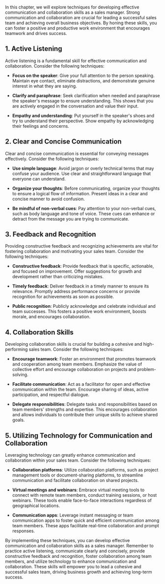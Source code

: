 
In this chapter, we will explore techniques for developing effective communication and collaboration skills as a sales manager. Strong communication and collaboration are crucial for leading a successful sales team and achieving overall business objectives. By honing these skills, you can foster a positive and productive work environment that encourages teamwork and drives success.

## 1\. Active Listening

Active listening is a fundamental skill for effective communication and collaboration. Consider the following techniques:

- **Focus on the speaker**: Give your full attention to the person speaking. Maintain eye contact, eliminate distractions, and demonstrate genuine interest in what they are saying.
    
- **Clarify and paraphrase**: Seek clarification when needed and paraphrase the speaker's message to ensure understanding. This shows that you are actively engaged in the conversation and value their input.
    
- **Empathy and understanding**: Put yourself in the speaker's shoes and try to understand their perspective. Show empathy by acknowledging their feelings and concerns.
    

## 2\. Clear and Concise Communication

Clear and concise communication is essential for conveying messages effectively. Consider the following techniques:

- **Use simple language**: Avoid jargon or overly technical terms that may confuse your audience. Use clear and straightforward language that everyone can understand.
    
- **Organize your thoughts**: Before communicating, organize your thoughts to ensure a logical flow of information. Present ideas in a clear and concise manner to avoid confusion.
    
- **Be mindful of non-verbal cues**: Pay attention to your non-verbal cues, such as body language and tone of voice. These cues can enhance or detract from the message you are trying to communicate.
    

## 3\. Feedback and Recognition

Providing constructive feedback and recognizing achievements are vital for fostering collaboration and motivating your sales team. Consider the following techniques:

- **Constructive feedback**: Provide feedback that is specific, actionable, and focused on improvement. Offer suggestions for growth and development rather than criticizing mistakes.
    
- **Timely feedback**: Deliver feedback in a timely manner to ensure its relevance. Promptly address performance concerns or provide recognition for achievements as soon as possible.
    
- **Public recognition**: Publicly acknowledge and celebrate individual and team successes. This fosters a positive work environment, boosts morale, and encourages collaboration.
    

## 4\. Collaboration Skills

Developing collaboration skills is crucial for building a cohesive and high-performing sales team. Consider the following techniques:

- **Encourage teamwork**: Foster an environment that promotes teamwork and cooperation among team members. Emphasize the value of collective effort and encourage collaboration on projects and problem-solving.
    
- **Facilitate communication**: Act as a facilitator for open and effective communication within the team. Encourage sharing of ideas, active participation, and respectful dialogue.
    
- **Delegate responsibilities**: Delegate tasks and responsibilities based on team members' strengths and expertise. This encourages collaboration and allows individuals to contribute their unique skills to achieve shared goals.
    

## 5\. Utilizing Technology for Communication and Collaboration

Leveraging technology can greatly enhance communication and collaboration within your sales team. Consider the following techniques:

- **Collaboration platforms**: Utilize collaboration platforms, such as project management tools or document-sharing platforms, to streamline communication and facilitate collaboration on shared projects.
    
- **Virtual meetings and webinars**: Embrace virtual meeting tools to connect with remote team members, conduct training sessions, or host webinars. These tools enable face-to-face interactions regardless of geographical locations.
    
- **Communication apps**: Leverage instant messaging or team communication apps to foster quick and efficient communication among team members. These apps facilitate real-time collaboration and prompt responses.
    

By implementing these techniques, you can develop effective communication and collaboration skills as a sales manager. Remember to practice active listening, communicate clearly and concisely, provide constructive feedback and recognition, foster collaboration among team members, and utilize technology to enhance communication and collaboration. These skills will empower you to lead a cohesive and successful sales team, driving business growth and achieving long-term success.
